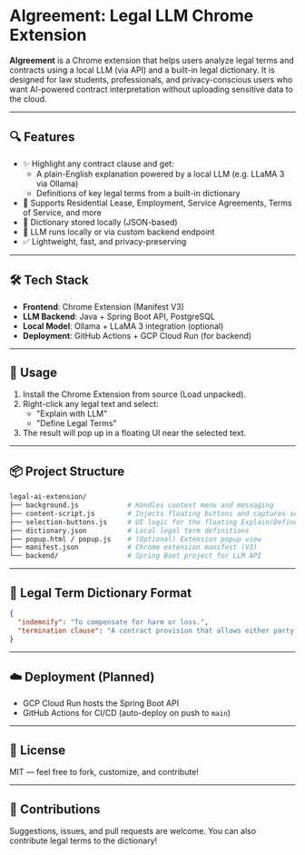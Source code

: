 # AIgreement: Legal LLM Chrome Extension

**AIgreement** is a Chrome extension that helps users analyze legal terms and contracts using a local LLM (via API) and a built-in legal dictionary. It is designed for law students, professionals, and privacy-conscious users who want AI-powered contract interpretation without uploading sensitive data to the cloud.

---

## 🔍 Features

- ✨ Highlight any contract clause and get:
  - A plain-English explanation powered by a local LLM (e.g. LLaMA 3 via Ollama)
  - Definitions of key legal terms from a built-in dictionary
- 📑 Supports Residential Lease, Employment, Service Agreements, Terms of Service, and more
- 📘 Dictionary stored locally (JSON-based)
- 🧠 LLM runs locally or via custom backend endpoint
- ✅ Lightweight, fast, and privacy-preserving

---

## 🛠 Tech Stack

- **Frontend**: Chrome Extension (Manifest V3)
- **LLM Backend**: Java + Spring Boot API, PostgreSQL
- **Local Model**: Ollama + LLaMA 3 integration (optional)
- **Deployment**: GitHub Actions + GCP Cloud Run (for backend)

---

## 🚀 Usage

1. Install the Chrome Extension from source (Load unpacked).
2. Right-click any legal text and select:
   - "Explain with LLM"
   - "Define Legal Terms"
3. The result will pop up in a floating UI near the selected text.

---

## 📦 Project Structure

```bash
legal-ai-extension/
├── background.js            # Handles context menu and messaging
├── content-script.js        # Injects floating buttons and captures selection
├── selection-buttons.js     # UI logic for the floating Explain/Define buttons
├── dictionary.json          # Local legal term definitions
├── popup.html / popup.js    # (Optional) Extension popup view
├── manifest.json            # Chrome extension manifest (V3)
└── backend/                 # Spring Boot project for LLM API
```

---

## 📄 Legal Term Dictionary Format

```json
{
  "indemnify": "To compensate for harm or loss.",
  "termination clause": "A contract provision that allows either party to end the agreement under certain conditions."
}
```

---

## ☁️ Deployment (Planned)

- GCP Cloud Run hosts the Spring Boot API
- GitHub Actions for CI/CD (auto-deploy on push to `main`)

---

## 📘 License

MIT — feel free to fork, customize, and contribute!

---

## 🤝 Contributions

Suggestions, issues, and pull requests are welcome. You can also contribute legal terms to the dictionary!
